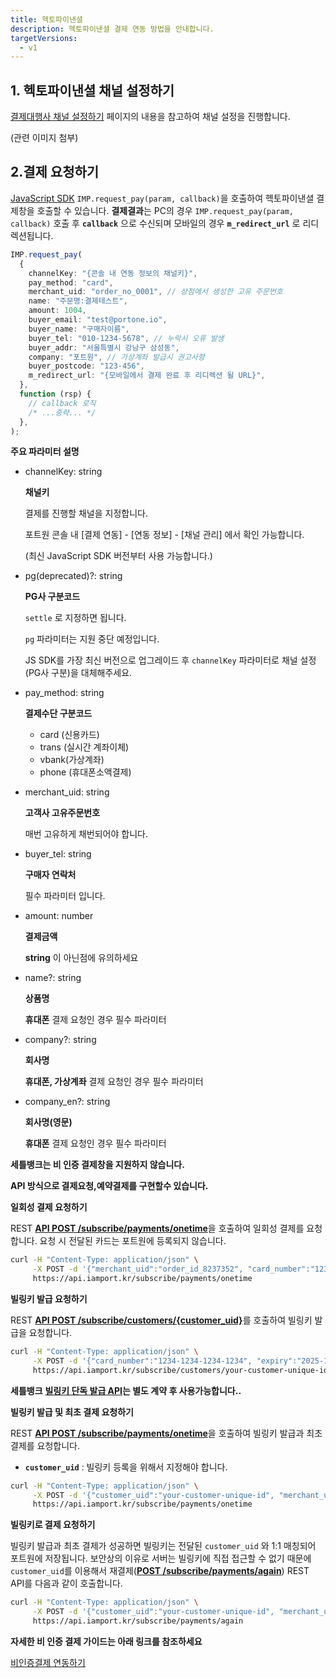 ```yaml
---
title: 헥토파이낸셜
description: 헥토파이낸셜 결제 연동 방법을 안내합니다.
targetVersions:
  - v1
---
```


## 1. 헥토파이낸셜 채널 설정하기

[결제대행사 채널 설정하기](https://developers.portone.io/opi/ko/integration/ready/readme#3-결제대행사-채널-설정하기) 페이지의 내용을 참고하여 채널 설정을 진행합니다.

(관련 이미지 첨부)

## 2.결제 요청하기

[JavaScript SDK](https://developers.portone.io/sdk/ko/v1-sdk/javascript-sdk-old/readme) `IMP.request_pay(param, callback)`을
호출하여 헥토파이낸셜 결제창을 호출할 수 있습니다. **결제결과**는 PC의 경우 `IMP.request_pay(param, callback)`
호출 후 **`callback`** 으로 수신되며
모바일의 경우 **`m_redirect_url`** 로 리디렉션됩니다.

<div class="tabs-container">

<div class="tabs-content" data-title="인증결제창 요청">

```ts title="Javascript SDK"
IMP.request_pay(
  {
    channelKey: "{콘솔 내 연동 정보의 채널키}",
    pay_method: "card",
    merchant_uid: "order_no_0001", // 상점에서 생성한 고유 주문번호
    name: "주문명:결제테스트",
    amount: 1004,
    buyer_email: "test@portone.io",
    buyer_name: "구매자이름",
    buyer_tel: "010-1234-5678", // 누락시 오류 발생
    buyer_addr: "서울특별시 강남구 삼성동",
    company: "포트원", // 가상계좌 발급시 권고사항
    buyer_postcode: "123-456",
    m_redirect_url: "{모바일에서 결제 완료 후 리디렉션 될 URL}",
  },
  function (rsp) {
    // callback 로직
    /* ...중략... */
  },
);
```

**주요 파라미터 설명**

- channelKey: string

  **채널키**

  결제를 진행할 채널을 지정합니다.

  포트원 콘솔 내 \[결제 연동] - \[연동 정보] - \[채널 관리] 에서 확인 가능합니다.

  (최신 JavaScript SDK 버전부터 사용 가능합니다.)

- pg(deprecated)?: string

  **PG사 구분코드**

  `settle` 로 지정하면 됩니다.

  <div class="hint" data-style="warning">

  `pg` 파라미터는 지원 중단 예정입니다.

  JS SDK를 가장 최신 버전으로 업그레이드 후 `channelKey` 파라미터로 채널 설정(PG사 구분)을 대체해주세요.

  </div>

- pay\_method: string

  **결제수단 구분코드**

  - card (신용카드)
  - trans (실시간 계좌이체)
  - vbank(가상계좌)
  - phone (휴대폰소액결제)

- merchant\_uid: string

  **고객사 고유주문번호**

  매번 고유하게 채번되어야 합니다.

- buyer\_tel: string

  **구매자 연락처**

  필수 파라미터 입니다.

- amount: number

  **결제금액**

  **string** 이 아닌점에 유의하세요

- name?: string

  **상품명**

  **휴대폰** 결제 요청인 경우 필수 파라미터

- company?: string

  **회사명**

  **휴대폰, 가상계좌** 결제 요청인 경우 필수 파라미터

- company\_en?: string

  **회사명(영문)**

  **휴대폰** 결제 요청인 경우 필수 파라미터

</div>

<div class="tabs-content" data-title="비인증 결제창 요청">

**세틀뱅크는 비 인증 결제창을 지원하지 않습니다.**

</div>

<div class="tabs-content" data-title="비인증 API  결제요청">

**API 방식으로 결제요청,예약결제를 구현할수 있습니다.**

**일회성 결제 요청하기**

REST [**API POST /subscribe/payments/onetime**](https://developers.portone.io/api/rest-v1/nonAuthPayment?v=v1#post%20%2Fsubscribe%2Fpayments%2Fonetime)을 호출하여 일회성 결제를 요청합니다. 요청 시 전달된 카드는 포트원에 등록되지 않습니다.

```sh
curl -H "Content-Type: application/json" \
     -X POST -d '{"merchant_uid":"order_id_8237352", "card_number":"1234-1234-1234-1234", "expiry":"2019-01", "birth":"123456", "amount":3000}' \
     https://api.iamport.kr/subscribe/payments/onetime
```

**빌링키 발급 요청하기**

REST [**API POST /subscribe/customers/{customer\_uid}**](https://developers.portone.io/api/rest-v1/billingkey?v=v1#post%20%2Fsubscribe%2Fcustomers%2F%7Bcustomer_uid%7D)를 호출하여 빌링키 발급을 요청합니다.

```sh
curl -H "Content-Type: application/json" \
     -X POST -d '{"card_number":"1234-1234-1234-1234", "expiry":"2025-12", "birth":"820213", "pwd_2digit":"00"}' \
     https://api.iamport.kr/subscribe/customers/your-customer-unique-id
```

<div class="hint" data-style="info">

**세틀뱅크** [**빌링키 단독 발급 API**](https://developers.portone.io/api/rest-v1/billingkey?v=v1#post%20%2Fsubscribe%2Fcustomers%2F%7Bcustomer_uid%7D)**는 별도 계약 후 사용가능합니다..**

</div>

**빌링키 발급 및 최초 결제 요청하기**

REST [**API POST /subscribe/payments/onetime**](https://developers.portone.io/api/rest-v1/nonAuthPayment?v=v1#post%20%2Fsubscribe%2Fpayments%2Fonetime)을 호출하여 빌링키 발급과 최초 결제를 요청합니다.

- **`customer_uid`** : 빌링키 등록을 위해서 지정해야 합니다.

```sh
curl -H "Content-Type: application/json" \
     -X POST -d '{"customer_uid":"your-customer-unique-id", "merchant_uid":"order_id_8237352", "card_number":"1234-1234-1234-1234", "expiry":"2019-01", "birth":"123456", "amount":3000}' \
     https://api.iamport.kr/subscribe/payments/onetime
```

**빌링키로 결제 요청하기**

빌링키 발급과 최초 결제가 성공하면 빌링키는 전달된 `customer_uid` 와 1:1 매칭되어 포트원에 저장됩니다. 보안상의 이유로 서버는 빌링키에 직접 접근할 수 없기 때문에 `customer_uid`를 이용해서 재결제([**POST /subscribe/payments/again**](https://developers.portone.io/api/rest-v1/nonAuthPayment?v=v1#post%20%2Fsubscribe%2Fpayments%2Fagain)) REST API를 다음과 같이 호출합니다.

```sh
curl -H "Content-Type: application/json" \
     -X POST -d '{"customer_uid":"your-customer-unique-id", "merchant_uid":"order_id_8237352", "amount":3000}' \
     https://api.iamport.kr/subscribe/payments/again
```

**자세한 비 인증 결제 가이드는 아래 링크를 참조하세요**

[비인증결제 연동하기](https://developers.portone.io/opi/ko/integration/start/v1/non-auth)

</div>

</div>
